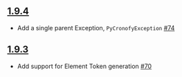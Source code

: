## [1.9.4]
* Add a single parent Exception, `PyCronofyException` [#74]

## [1.9.3]
* Add support for Element Token generation [#70]


[1.9.4]: https://github.com/cronofy/pycronofy/releases/tag/1.9.4
[1.9.3]: https://github.com/cronofy/pycronofy/releases/tag/1.9.3

[#74]: https://github.com/cronofy/pycronofy/pull/74
[#70]: https://github.com/cronofy/pycronofy/pull/70
